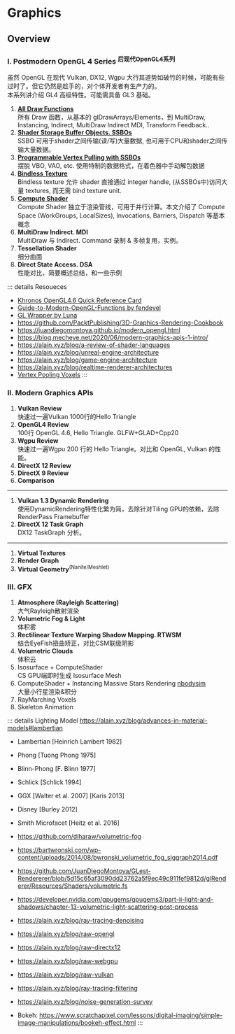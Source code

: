 
# Graphics

## Overview

### I. Postmodern OpenGL 4 Series <sup>后现代OpenGL4系列</sup>  <!-- style="font-weight: 500" -->

虽然 OpenGL 在现代 Vulkan, DX12, Wgpu 大行其道势如破竹的时候，可能有些过时了。但它仍然是趁手的，对个体开发者有生产力的。  
本系列讲介绍 GL4 高级特性。可能需具备 GL3 基础。 

1. [**All Draw Functions**](opengl4/draw-functions)  
所有 Draw 函数，从基本的 glDrawArrays/Elements，到 MultiDraw, Instancing, Indirect, MultiDraw Indirect MDI, Transform Feedback..
2. [**Shader Storage Buffer Objects. SSBOs**  ](opengl4/ssbo)  
SSBO 可用于shader之间传输(读/写)大量数据, 也可用于CPU和shader之间传输大量数据。
3. [**Programmable Vertex Pulling with SSBOs**](opengl4/programmable-vertex-pulling)  
摆脱 VBO, VAO, etc. 使用特制的数据格式，在着色器中手动解包数据
4. [**Bindless Texture**](opengl4/bindless-texture)  
Bindless texture 允许 shader 直接通过 integer handle, (从SSBOs中)访问大量 textures, 而无需 bind texture unit.
5. [**Compute Shader**](opengl4/compute-shader)  
Compute Shader 独立于渲染管线，可用于并行计算。本文介绍了 Compute Space (WorkGroups, LocalSizes), Invocations, Barriers, Dispatch 等基本概念
6. **MultiDraw Indirect. MDI**  
MultiDraw 与 Indirect. Command 录制 & 多帧复用，实例。
7. **Tessellation Shader**  
细分曲面
8. **Direct State Access. DSA**  
性能对比，简要概述总结，和一些示例

::: details Resoueces
- [Khronos OpenGL4.6 Quick Reference Card](https://www.khronos.org/files/opengl46-quick-reference-card.pdf)
- [Guide-to-Modern-OpenGL-Functions by fendevel](https://github.com/fendevel/Guide-to-Modern-OpenGL-Functions)
- [GL Wrapper by Luna](https://github.com/Luna5ama/gl-wrapper/blob/main/shared/src/main/kotlin/dev/luna5ama/glwrapper/objects/FramebufferObject.kt)
- https://github.com/PacktPublishing/3D-Graphics-Rendering-Cookbook
- https://juandiegomontoya.github.io/modern_opengl.html
- https://blog.mecheye.net/2020/06/modern-graphics-apis-1-intro/
- https://alain.xyz/blog/a-review-of-shader-languages
- https://alain.xyz/blog/unreal-engine-architecture
- https://alain.xyz/blog/game-engine-architecture
- https://alain.xyz/blog/realtime-renderer-architectures
- [Vertex Pooling Voxels](https://nickmcd.me/2021/04/04/high-performance-voxel-engine/)
:::

### II. Modern Graphics APIs

1. **Vulkan Review**  
快速过一遍Vulkan 1000行的Hello Triangle
2. **OpenGL4 Review**  
100行 OpenGL 4.6, Hello Triangle. GLFW+GLAD+Cpp20
3. **Wgpu Review**  
快速过一遍Wgpu 200 行的 Hello Triangle。对比和 OpenGL, Vulkan 的性能。
4. **DirectX 12 Review**
5. **DirectX 9 Review**
6. **Comparison**
---

1. **Vulkan 1.3 Dynamic Rendering**  
使用DynamicRendering特性化繁为简，去除针对Tiling GPU的依赖，去除RenderPass Framebuffer
2. **DirectX 12 Task Graph**  
DX12 TaskGraph 分析。

---

1. **Virtual Textures**  
2. **Render Graph**
2. **Virtual Geometry**<sup>(Nanite/Meshlet)</sup>

### III. GFX

1. **Atmosphere (Rayleigh Scattering)**  
大气Rayleigh散射渲染
2. **Volumetric Fog & Light**    
体积雾
3. **Rectilinear Texture Warping Shadow Mapping. RTWSM**  
结合EyeFish扭曲矫正，对比CSM联级阴影
4. **Volumetric Clouds**  
体积云
5. Isosurface + ComputeShader  
CS GPU端即时生成 Isosurface Mesh
6. ComputeShader + Instancing Massive Stars Rendering [nbodysim](https://github.com/timokoesters/nbodysim)  
大量小行星渲染&积分
6. RayMarching Voxels  
7. Skeleton Animation


::: details Lighting Model
https://alain.xyz/blog/advances-in-material-models#lambertian
- Lambertian [Heinrich Lambert 1982]
- Phong [Tuong Phong 1975]
- Blinn-Phong [F. Blinn 1977]
- Schlick [Schlick 1994]
- GGX [Walter et al. 2007] [Karis 2013]
- Disney [Burley 2012]
- Smith Microfacet [Heitz et al. 2016]


- https://github.com/diharaw/volumetric-fog
- https://bartwronski.com/wp-content/uploads/2014/08/bwronski_volumetric_fog_siggraph2014.pdf
- https://github.com/JuanDiegoMontoya/GLest-Rendererer/blob/5d15c65af3090dd23762a5f9ec49c911fef9812d/glRenderer/Resources/Shaders/volumetric.fs
- https://developer.nvidia.com/gpugems/gpugems3/part-ii-light-and-shadows/chapter-13-volumetric-light-scattering-post-process

- https://alain.xyz/blog/ray-tracing-denoising
- https://alain.xyz/blog/raw-opengl
- https://alain.xyz/blog/raw-directx12
- https://alain.xyz/blog/raw-webgpu
- https://alain.xyz/blog/raw-vulkan
- https://alain.xyz/blog/ray-tracing-filtering
- https://alain.xyz/blog/noise-generation-survey


- Bokeh: https://www.scratchapixel.com/lessons/digital-imaging/simple-image-manipulations/bookeh-effect.html
:::